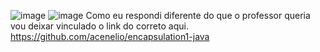 ![image](https://github.com/user-attachments/assets/15b770f6-3d2a-40ca-b4e7-fa074de580ee)
![image](https://github.com/user-attachments/assets/308b11de-582b-4dc8-b4c1-cfaaac0c9625)
Como eu respondi diferente do que o professor queria vou deixar vinculado o link do correto aqui. https://github.com/acenelio/encapsulation1-java
